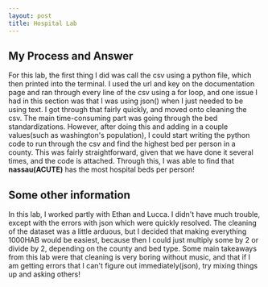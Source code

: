 ```yaml
---
layout: post
title: Hospital Lab
---
```


## My Process and Answer

 For this lab, the first thing I did was call the csv using a python file, which then printed into the terminal. I used the url and key on the documentation page and ran through every line of the csv using a for loop, and one issue I had in this section was that I was using json() when I just needed to be using text. I got through that fairly quickly, and moved onto cleaning the csv. The main time-consuming part was going through the bed standardizations. However, after doing this and adding in a couple values(such as washington's population), I could start writing the python code to run through the csv and find the highest bed per person in a county. This was fairly straightforward, given that we have done it several times, and the code is attached. Through this, I was able to find that __nassau(ACUTE)__ has the most hospital beds per person!

## Some other information

 In this lab, I worked partly with Ethan and Lucca. I didn't have much trouble, except with the errors with json which were quickly resolved. The cleaning of the dataset was a little arduous, but I decided that making everything 1000HAB would be easiest, because then I could just multiply some by 2 or divide by 2, depending on the county and bed type. Some main takeaways from this lab were that cleaning is very boring without music, and that if I am getting errors that I can't figure out immediately(json), try mixing things up and asking others!